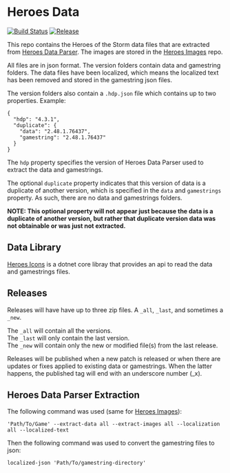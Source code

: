 # Heroes Data
[![Build Status](https://dev.azure.com/kevinkoliva/Heroes%20of%20the%20Storm%20Projects/_apis/build/status/HeroesToolChest.heroes-data?branchName=master)](https://dev.azure.com/kevinkoliva/Heroes%20of%20the%20Storm%20Projects/_build/latest?definitionId=7&branchName=master) [![Release](https://img.shields.io/github/release/HeroesToolChest/heroes-data.svg)](https://github.com/HeroesToolChest/heroes-data/releases/latest)

This repo contains the Heroes of the Storm data files that are extracted from [Heroes Data Parser](https://github.com/HeroesToolChest/HeroesDataParser). The images are stored in the [Heroes Images](https://github.com/HeroesToolChest/heroes-images) repo.

All files are in json format. The version folders contain data and gamestring folders. The data files have been localized, which means the localized text has been removed and stored in the gamestring json files.

The version folders also contain a `.hdp.json` file which contains up to two properties. Example:
```
{
  "hdp": "4.3.1",
  "duplicate": {
    "data": "2.48.1.76437",
    "gamestring": "2.48.1.76437"
  }
}
```
The `hdp` property specifies the version of Heroes Data Parser used to extract the data and gamestrings.

The optional `duplicate` property indicates that this version of data is a duplicate of another version, which is specified in the `data` and `gamestrings` property. As such, there are no data and gamestrings folders. 

**NOTE: This optional property will not appear just because the data is a duplicate of another version, but rather that duplicate version data was not obtainable or was just not extracted.**

## Data Library
[Heroes Icons](https://github.com/HeroesToolChest/Heroes.Icons) is a dotnet core libray that provides an api to read the data and gamestrings files.


## Releases
Releases will have have up to three zip files. A `_all`, `_last`, and sometimes a `_new`.

The `_all` will contain all the versions.  
The `_last` will only contain the last version.  
The `_new` will contain only the new or modified file(s) from the last release.

Releases will be published when a new patch is released or when there are updates or fixes applied to existing data or gamestrings. When the latter happens, the published tag will end with an underscore number (_x).

## Heroes Data Parser Extraction
The following command was used (same for [Heroes Images](https://github.com/HeroesToolChest/heroes-images)):
```
'Path/To/Game' --extract-data all --extract-images all --localization all --localized-text
```
Then the following command was used to convert the gamestring files to json:
```
localized-json 'Path/To/gamestring-directory'
```
